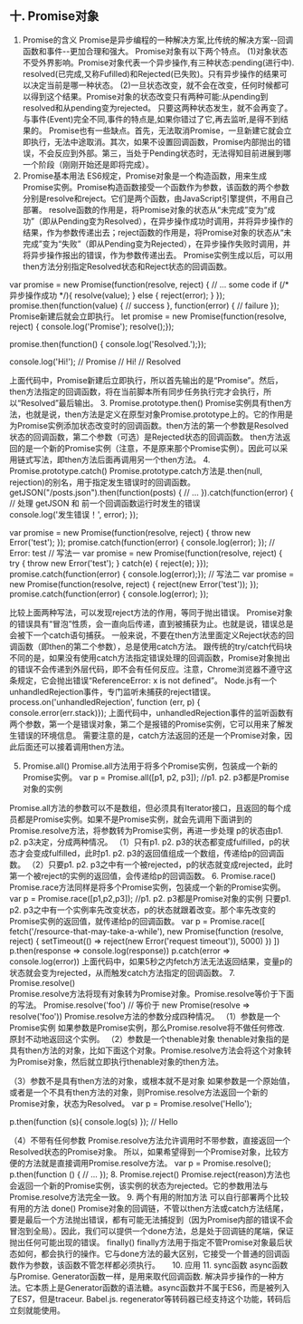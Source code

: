
## 十. Promise对象
1. Promise的含义
Promise是异步编程的一种解决方案,比传统的解决方案--回调函数和事件--更加合理和强大。
Promise对象有以下两个特点。
(1)对象状态不受外界影响。Promise对象代表一个异步操作,有三种状态:pending(进行中). resolved(已完成,又称Fufilled)和Rejected(已失败)。只有异步操作的结果可以决定当前是哪一种状态。
(2)一旦状态改变，就不会在改变，任何时候都可以得到这个结果。Promise对象的状态改变只有两种可能:从pending到resolved和从pending变为rejected。
只要这两种状态发生，就不会再变了。与事件(Event)完全不同,事件的特点是,如果你错过了它,再去监听,是得不到结果的。
Promise也有一些缺点。首先，无法取消Promise，一旦新建它就会立即执行，无法中途取消。其次，如果不设置回调函数，Promise内部抛出的错误，不会反应到外部。第三，当处于Pending状态时，无法得知目前进展到哪一个阶段（刚刚开始还是即将完成）。
2. Promise基本用法 
ES6规定，Promise对象是一个构造函数，用来生成Promise实例。Promise构造函数接受一个函数作为参数，该函数的两个参数分别是resolve和reject。它们是两个函数，由JavaScript引擎提供，不用自己部署。
resolve函数的作用是，将Promise对象的状态从“未完成”变为“成功”（即从Pending变为Resolved），在异步操作成功时调用，并将异步操作的结果，作为参数传递出去；reject函数的作用是，将Promise对象的状态从“未完成”变为“失败”（即从Pending变为Rejected），在异步操作失败时调用，并将异步操作报出的错误，作为参数传递出去。
Promise实例生成以后，可以用then方法分别指定Resolved状态和Reject状态的回调函数。




var promise = new Promise(function(resolve, reject) {
  // ... some code
  if (/* 异步操作成功 */){
    resolve(value);
  } else {
    reject(error);
  }
});
promise.then(function(value) {
  // success
}, function(error) {
  // failure
});
Promise新建后就会立即执行。
let promise = new Promise(function(resolve, reject) {
  console.log('Promise');
  resolve();});

promise.then(function() {
  console.log('Resolved.');});

console.log('Hi!');
// Promise
// Hi!
// Resolved

上面代码中，Promise新建后立即执行，所以首先输出的是“Promise”。然后，then方法指定的回调函数，将在当前脚本所有同步任务执行完才会执行，所以“Resolved”最后输出。
3. Promise.prototype.then() 
Promise实例具有then方法，也就是说，then方法是定义在原型对象Promise.prototype上的。它的作用是为Promise实例添加状态改变时的回调函数。then方法的第一个参数是Resolved状态的回调函数，第二个参数（可选）是Rejected状态的回调函数。
then方法返回的是一个新的Promise实例（注意，不是原来那个Promise实例）。因此可以采用链式写法，即then方法后面再调用另一个then方法。
4. Promise.prototype.catch() 
Promise.prototype.catch方法是.then(null, rejection)的别名，用于指定发生错误时的回调函数。
 getJSON("/posts.json").then(function(posts) {
  // ...
}).catch(function(error) {
  // 处理 getJSON 和 前一个回调函数运行时发生的错误  
console.log('发生错误！', error);
});

var promise = new Promise(function(resolve, reject) {
  throw new Error('test');
});
promise.catch(function(error) {
  console.log(error);
});
// Error: test
// 写法一
var promise = new Promise(function(resolve, reject) {
  try {
    throw new Error('test');
  } catch(e) {
    reject(e);
  }});
promise.catch(function(error) {
  console.log(error);});
// 写法二
var promise = new Promise(function(resolve, reject) {
  reject(new Error('test'));
});
promise.catch(function(error) {
  console.log(error);
});

比较上面两种写法，可以发现reject方法的作用，等同于抛出错误。
Promise对象的错误具有“冒泡”性质，会一直向后传递，直到被捕获为止。也就是说，错误总是会被下一个catch语句捕获。
一般来说，不要在then方法里面定义Reject状态的回调函数（即then的第二个参数），总是使用catch方法。
跟传统的try/catch代码块不同的是，如果没有使用catch方法指定错误处理的回调函数，Promise对象抛出的错误不会传递到外层代码，即不会有任何反应。注意，Chrome浏览器不遵守这条规定，它会抛出错误“ReferenceError: x is not defined”。
Node.js有一个unhandledRejection事件，专门监听未捕获的reject错误。
process.on('unhandledRejection', function (err, p) {
  console.error(err.stack)});
上面代码中，unhandledRejection事件的监听函数有两个参数，第一个是错误对象，第二个是报错的Promise实例，它可以用来了解发生错误的环境信息。
 需要注意的是，catch方法返回的还是一个Promise对象，因此后面还可以接着调用then方法。


5. Promise.all()
Promise.all方法用于将多个Promise实例，包装成一个新的Promise实例。 
var p = Promise.all([p1, p2, p3]);
//p1. p2. p3都是Promise对象的实例

Promise.all方法的参数可以不是数组，但必须具有Iterator接口，且返回的每个成员都是Promise实例。如果不是Promise实例，就会先调用下面讲到的Promise.resolve方法，将参数转为Promise实例，再进一步处理
p的状态由p1. p2. p3决定，分成两种情况。
   （1）只有p1. p2. p3的状态都变成fulfilled，p的状态才会变成fulfilled，此时p1. p2. p3的返回值组成一个数组，传递给p的回调函数。
   （2）只要p1. p2. p3之中有一个被rejected，p的状态就变成rejected，此时第一个被reject的实例的返回值，会传递给p的回调函数。
6. Promise.race() 
Promise.race方法同样是将多个Promise实例，包装成一个新的Promise实例。
var p = Promise.race([p1,p2,p3]);
//p1. p2. p3都是Promise对象的实例
只要p1. p2. p3之中有一个实例率先改变状态，p的状态就跟着改变。那个率先改变的Promise实例的返回值，就传递给p的回调函数。
var p = Promise.race([
  fetch('/resource-that-may-take-a-while'),
  new Promise(function (resolve, reject) {
    setTimeout(() => reject(new Error('request timeout')), 5000)
  })
])
p.then(response => console.log(response))
p.catch(error => console.log(error))
上面代码中，如果5秒之内fetch方法无法返回结果，变量p的状态就会变为rejected，从而触发catch方法指定的回调函数。
7. Promise.resolve()  
Promise.resolve方法将现有对象转为Promise对象。Promise.resolve等价于下面的写法。
Promise.resolve('foo')
// 等价于
new Promise(resolve => resolve('foo'))
Promise.resolve方法的参数分成四种情况。
（1）参数是一个Promise实例
如果参数是Promise实例，那么Promise.resolve将不做任何修改. 原封不动地返回这个实例。
（2）参数是一个thenable对象
thenable对象指的是具有then方法的对象，比如下面这个对象。Promise.resolve方法会将这个对象转为Promise对象，然后就立即执行thenable对象的then方法。

（3）参数不是具有then方法的对象，或根本就不是对象
如果参数是一个原始值，或者是一个不具有then方法的对象，则Promise.resolve方法返回一个新的Promise对象，状态为Resolved。
var p = Promise.resolve('Hello');

p.then(function (s){
  console.log(s)
});
// Hello

（4）不带有任何参数
Promise.resolve方法允许调用时不带参数，直接返回一个Resolved状态的Promise对象。
所以，如果希望得到一个Promise对象，比较方便的方法就是直接调用Promise.resolve方法。
var p = Promise.resolve();
p.then(function () {
  // ...
});
8. Promise.reject() 
Promise.reject(reason)方法也会返回一个新的Promise实例，该实例的状态为rejected。它的参数用法与Promise.resolve方法完全一致。
9. 两个有用的附加方法 
可以自行部署两个比较有用的方法
done()
Promise对象的回调链，不管以then方法或catch方法结尾，要是最后一个方法抛出错误，都有可能无法捕捉到（因为Promise内部的错误不会冒泡到全局）。因此，我们可以提供一个done方法，总是处于回调链的尾端，保证抛出任何可能出现的错误。
finally()
finally方法用于指定不管Promise对象最后状态如何，都会执行的操作。它与done方法的最大区别，它接受一个普通的回调函数作为参数，该函数不管怎样都必须执行。
 
10. 应用
11. sync函数 
async函数与Promise. Generator函数一样，是用来取代回调函数. 解决异步操作的一种方法。它本质上是Generator函数的语法糖。async函数并不属于ES6，而是被列入了ES7，但是traceur. Babel.js. regenerator等转码器已经支持这个功能，转码后立刻就能使用。

